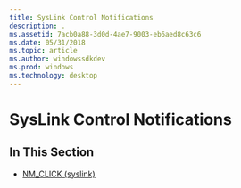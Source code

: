 ```yaml
---
title: SysLink Control Notifications
description: .
ms.assetid: 7acb0a88-3d0d-4ae7-9003-eb6aed8c63c6
ms.date: 05/31/2018
ms.topic: article
ms.author: windowssdkdev
ms.prod: windows
ms.technology: desktop
---
```


# SysLink Control Notifications

## In This Section

-   [NM\_CLICK (syslink)](nm-click-syslink.md)

 

 




